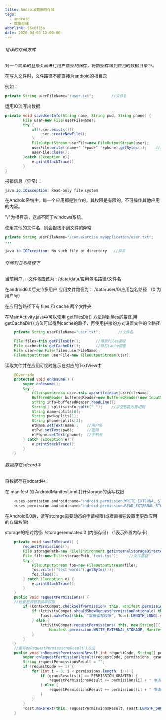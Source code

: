 ```yaml
---
title: Android数据的存储
tags:
  - android
  - 数据存储
abbrlink: 56c6f16a
date: 2020-04-03 12:00:00
---
```


###### 错误的存储方式

对一个简单的登录页面进行用户数据的保存，将数据存储到应用的数据目录下。

  在写入文件时，文件路径不能直接为android的根目录

例如：

```java
private String userFileName="/user.txt";        //文件名
```

 运用IO流写出数据

```java
private void saveUserInfo(String name, String pwd, String phone) {
        File user=new File(userFileName);
        try {
            if(!user.exists()){
                user.createNewFile();
            }
            FileOutputStream userFile=new FileOutputStream(user);
            userFile.write((name+" "+pwd+" "+phone).getBytes());    //以空格符为间隔存储
            userFile.close();
        }catch (Exception e){
            e.printStackTrace();
        }
}
```

报错信息（异常）：

```java
java.io.IOException: Read-only file system
```

<!--more-->

  在Android系统中，每一个应用都是独立的，其权限是有限的，不可操作其他应用的内容。

  "/"为根目录，这点不同于windows系统。

  使用其他的文件名，则会报找不到文件的异常

```java
private String userFileName="/com.exercise.myapplication/user.txt";
...

java.io.IOException: No such file or directory   //异常
```

###### 存储到包名路径下

当前用户---文件名应该为 : /data/data/应用包名路径/文件名

  在android6.0后支持多用户  应用文件路径为： /data/user/0/应用包名路径   （0 为用户号）

  在应用包路径下有 files 和  cache 两个文件夹

  在MainActivity.java中可以使用 getFilesDir() 方法得到files的路径,用 getCacheDir() 方法可以得到cache的路径，再使用拼接的方式设置文件的全路径

```java
    private String userFileName="user.txt";        //文件名
```

```java
    File files=this.getFilesDir();       //得到files路径
    File cache=this.getCacheDir();       //得打cache路径
    File user=new File(files,userFileName);
    FileOutputStream userFile=new FileOutputStream(user);
```

  读取文件并在应用可视时显示在对应的TextView中

```java
    @Override
    protected void onResume() {
        super.onResume();
        try {
            FileInputStream user=this.openFileInput(userFileName);
            BufferedReader bufferedReader=new BufferedReader(new InputStreamReader(user));
            String info=bufferedReader.readLine();
            String[] splits=info.split(" ");    //以空格符为界切割
            String name=splits[0];
            String pwd=splits[1];
            String phone=splits[2];
            etName.setText(name);    //用户名
            etPwd.setText(pwd);      //密码
            etPhone.setText(phone);  //手机号
        } catch (Exception e) {
            e.printStackTrace();
        }
    }
```

###### 数据存在sdcard中

  将数据存在sdcard中：

  在 manifest 的 AndroidManifest.xml 打开storage的读写权限

```java
    <uses-permission android:name="android.permission.WRITE_EXTERNAL_STORAGE"></uses-permission>
    <uses-permission android:name="android.permission.READ_EXTERNAL_STORAGE"></uses-permission>
```

在Android6.0后，读写storage需要动态的申请权限(或者直接在设置里更改应用的存储权限)

storage的相对路径: /storage/emulated/0 (内部存储)   （1表示外置内存卡）

```java
    private void saveInSdcard() {
        requestPermissions();
        File storagePath=new File(Environment.getExternalStorageDirectory().getAbsolutePath());//获取storage的相对路径
        File file=new File(storagePath,"text.txt");     //文件路径
        try {
            FileOutputStream fos=new FileOutputStream(file);
            fos.write(("text words").getBytes());
            fos.close();
        } catch (Exception e) {
            e.printStackTrace();
        }
    }
    public void requestPermissions() {
    //检查是否获取读取权限
        if (ContextCompat.checkSelfPermission( this, Manifest.permission.READ_EXTERNAL_STORAGE) != PERMISSION_GRANTED) {
            if (ActivityCompat.shouldShowRequestPermissionRationale( this, Manifest.permission.READ_EXTERNAL_STORAGE)) {
                Toast.makeText(this, "需要读写权限", Toast.LENGTH_LONG).show(); //提示未获取读取权限
            } else {
                ActivityCompat.requestPermissions( this, new String[]{
                    Manifest.permission.WRITE_EXTERNAL_STORAGE, Manifest.permission.READ_EXTERNAL_STORAGE}, 1);     //请求读写权限
            }
        }
    }
    //重写onRequestPermissionsResult()方法
    public void onRequestPermissionsResult(int requestCode, String[] permissions, int[] grantResults) {
        super.onRequestPermissionsResult(requestCode, permissions, grantResults);
        String requestPermissionsResult = "";
        if (requestCode == 1) {
            for (int i = 0; i < permissions.length; i++) {
                if (grantResults[i] == PERMISSION_GRANTED) {
                    requestPermissionsResult += permissions[i] + " 申请成功\n";
                } else {
                    requestPermissionsResult += permissions[i] + " 申请失败\n";
                }
            }
        }
        Toast.makeText(this, requestPermissionsResult, Toast.LENGTH_SHORT).show();
    }
```